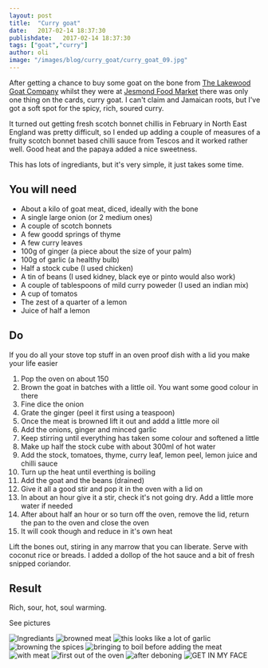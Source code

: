```yaml
---
layout: post
title:  "Curry goat"
date:   2017-02-14 18:37:30
publishdate:   2017-02-14 18:37:30
tags: ["goat","curry"]
author: oli
image: "/images/blog/curry_goat/curry_goat_09.jpg"
---
```


After getting a chance to buy some goat on the bone from [The Lakewood Goat Company](http://thegoatcompany.com/) whilst they were at [Jesmond Food Market](https://twitter.com/JesFoodMkt) there was only one thing on the cards, curry goat.  I can't claim and Jamaican roots, but I've got a soft spot for the spicy, rich, soured curry.

It turned out getting fresh scotch bonnet chillis in February in North East England was pretty difficult, so I ended up adding a couple of measures of a fruity scotch bonnet based chilli sauce from Tescos and it worked rather well.  Good heat and the papaya added a nice sweetness.

This has lots of ingrediants, but it's very simple, it just takes some time.

## You will need

* About a kilo of goat meat, diced, ideally with the bone
* A single large onion (or 2 medium ones)
* A couple of scotch bonnets
* A few goodd springs of thyme
* A few curry leaves
* 100g of ginger (a piece about the size of your palm)
* 100g of garlic (a healthy bulb)
* Half a stock cube (I used chicken)
* A tin of beans (I used kidney, black eye or pinto would also work)
* A couple of tablespoons of mild curry poweder (I used an indian mix)
* A cup of tomatos
* The zest of a quarter of a lemon
* Juice of half a lemon

## Do

If you do all your stove top stuff in an oven proof dish with a lid you make your life easier

1. Pop the oven on about 150
2. Brown the goat in batches with a little oil.  You want some good colour in there
3. Fine dice the onion
4. Grate the ginger (peel it first using a teaspoon)
5. Once the meat is browned lift it out and addd a little more oil
6. Add the onions, ginger and minced garlic
7. Keep stirring until everything has taken some colour and softened a little
8. Make up half the stock cube with about 300ml of hot water
9. Add the stock, tomatoes, thyme, curry leaf, lemon peel, lemon juice and chilli sauce
10. Turn up the heat until everthing is boiling
11. Add the goat and the beans (drained)
12. Give it all a good stir and pop it in the oven with a lid on
13. In about an hour give it a stir, check it's not going dry.  Add a little more water if needed
14. After about half an hour or so turn off the oven, remove the lid, return the pan to the oven and close the oven
15. It will cook though and reduce in it's own heat

Lift the bones out, stiring in any marrow that you can liberate. Serve with coconut rice or breads.  I added a dollop of the hot sauce and a bit of fresh snipped coriandor.


## Result

Rich, sour, hot, soul warming.

See pictures

![Ingrediants](/images/blog/curry_goat/curry_goat_01.jpg)
![browned meat](/images/blog/curry_goat/curry_goat_02.jpg)
![this looks like a lot of garlic](/images/blog/curry_goat/curry_goat_03.jpg)
![browning the spices](/images/blog/curry_goat/curry_goat_04.jpg)
![bringing to boil before adding the meat](/images/blog/curry_goat/curry_goat_05.jpg)
![with meat](/images/blog/curry_goat/curry_goat_06.jpg)
![first out of the oven](/images/blog/curry_goat/curry_goat_07.jpg)
![after deboning](/images/blog/curry_goat/curry_goat_08.jpg)
![GET IN MY FACE](/images/blog/curry_goat/curry_goat_09.jpg)


